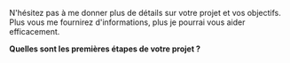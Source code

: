 

N'hésitez pas à me donner plus de détails sur votre projet et vos objectifs. Plus vous me fournirez d'informations, plus je pourrai vous aider efficacement.

**Quelles sont les premières étapes de votre projet ?** 




